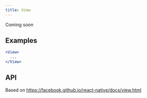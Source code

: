 ```yaml
---
title: View
---
```

Coming soon

## Examples

```jsx
<View>
  ...
</View>
```

## API

Based on https://facebook.github.io/react-native/docs/view.html
